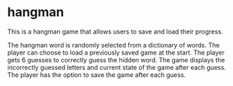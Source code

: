 # hangman

This is a hangman game that allows users to save and load their progress.

The hangman word is randomly selected from a dictionary of words. The player can choose to load a previously saved game at the start. 
The player gets 6 guesses to correctly guess the hidden word. The game displays the incorrectly guessed letters and current state of
the game after each guess. The player has the option to save the game after each guess. 
